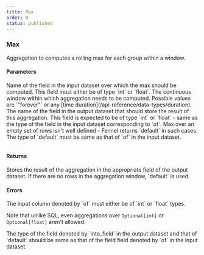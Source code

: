 ```yaml
---
title: Max
order: 0
status: published
---
```

### Max
Aggregation to computes a rolling max for each group within a window. 

#### Parameters
<Expandable title="of" type="str">
Name of the field in the input dataset over which the max should be computed.
This field must either be of type `int` or `float`.
</Expandable>

<Expandable title="window" type="Window">
The continuous window within which aggregation needs to be computed. Possible 
values are `"forever"` or any [time duration](/api-reference/data-types/duration).
</Expandable>

<Expandable title="into_field" type="str">
The name of the field in the output dataset that should store the result of this
aggregation. This field is expected to be of type `int` or `float` - same as the
type of the field in the input dataset corresponding to `of`.
</Expandable>

<Expandable title="default" type="Union[int, float]">
Max over an empty set of rows isn't well defined - Fennel returns `default`
in such cases. The type of `default` must be same as that of `of` in the input
dataset.
</Expandable>

<pre snippet="api-reference/aggregations/max#basic" status="success" 
    message="Maximum in rolling window of 1 day & 1 week">
</pre>

#### Returns
<Expandable type="Union[int, float]">
Stores the result of the aggregation in the appropriate field of the output 
dataset. If there are no rows in the aggregation window, `default` is used.
</Expandable>


#### Errors
<Expandable title="Max on non int/float types">
The input column denoted by `of` must either be of `int` or `float` types. 

Note that unlike SQL, even aggregations over `Optional[int]` or `Optional[float]` 
aren't allowed.
</Expandable>

<Expandable title="Types of input, output & default don't match">
The type of the field denoted by `into_field` in the output dataset and that of
`default` should be same as that of the field field denoted by `of` in the 
input dataset.
</Expandable>

<pre snippet="api-reference/aggregations/max#incorrect_type" status="error" 
    message="Can not take max over string, only int or float">
</pre>
<pre snippet="api-reference/aggregations/max#non_matching_types" status="error" 
    message="amt is float but max_1d is int">
</pre>
